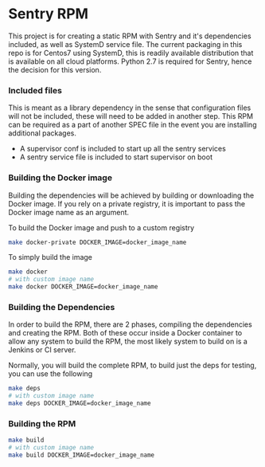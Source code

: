 Sentry RPM
=============================

This project is for creating a static RPM with Sentry and it's dependencies included, as well as SystemD service file.  The current packaging in this repo is for Centos7 using SystemD, this is readily available distribution that is available on all cloud platforms.  Python 2.7 is required for Sentry, hence the decision for this version.

### Included files

This is meant as a library dependency in the sense that configuration files will not be included, these will need to be added in another step.  This RPM can be required as a part of another SPEC file in the event you are installing additional packages.  

- A supervisor conf is included to start up all the sentry services
- A sentry service file is included to start supervisor on boot

### Building the Docker image
Building the dependencies will be achieved by building or downloading the Docker image.  If you rely on a private registry, it is important to pass the Docker image name as an argument.

To build the Docker image and push to a custom registry

```sh
make docker-private DOCKER_IMAGE=docker_image_name
```
To simply build the image

```sh
make docker
# with custom image name
make docker DOCKER_IMAGE=docker_image_name
```

### Building the Dependencies

In order to build the RPM, there are 2 phases, compiling the dependencies and creating the RPM.  Both of these occur inside a Docker container to allow any system to build the RPM, the most likely system to build on is a Jenkins or CI server.

Normally, you will build the complete RPM, to build just the deps for testing, you can use the following

```sh
make deps
# with custom image name
make deps DOCKER_IMAGE=docker_image_name
```

### Building the RPM

```sh
make build
# with custom image name
make build DOCKER_IMAGE=docker_image_name
```
